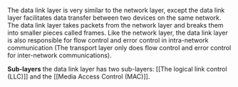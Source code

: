 The data link layer is very similar to the network layer, except the data link layer facilitates data transfer between two devices on the same network. The data link layer takes packets from the network layer and breaks them into smaller pieces called frames. Like the network layer, the data link layer is also responsible for flow control and error control in intra-network communication (The transport layer only does flow control and error control for inter-network communications).

**Sub-layers**
the data link layer has two sub-layers: [[The logical link control (LLC)]] and the [[Media Access Control (MAC)]].